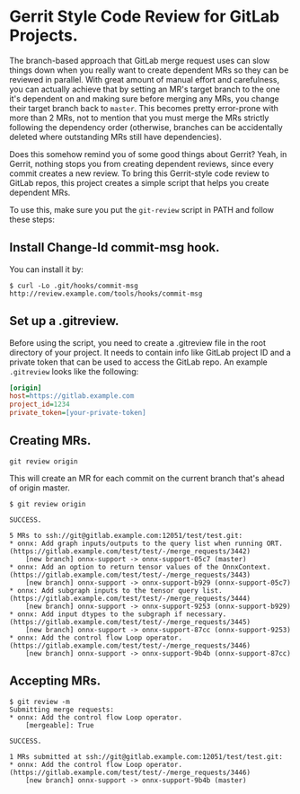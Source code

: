 # Gerrit Style Code Review for GitLab Projects.

The branch-based approach that GitLab merge request uses can slow things down
when you really want to create dependent MRs so they can be reviewed in
parallel. With great amount of manual effort and carefulness,  you can actually
achieve that by setting an MR's target branch to the one it's dependent on and
making sure before merging any MRs, you change their target branch back to
`master`. This becomes pretty error-prone with more than 2 MRs, not to mention
that you must merge the MRs strictly following the dependency order (otherwise,
branches can be accidentally deleted where outstanding MRs still have
dependencies).

Does this somehow remind you of some good things about Gerrit? Yeah, in Gerrit,
nothing stops you from creating dependent reviews, since every commit creates a
new review. To bring this Gerrit-style code review to GitLab repos, this
project creates a simple script that helps you create dependent MRs.

To use this, make sure you put the `git-review` script in PATH and follow these
steps:

## Install Change-Id commit-msg hook.
You can install it by:

```console
$ curl -Lo .git/hooks/commit-msg http://review.example.com/tools/hooks/commit-msg
```

## Set up a .gitreview.

Before using the script, you need to create a .gitreview file in the root
directory of your project. It needs to contain info like GitLab project ID and
a private token that can be used to access the GitLab repo. An example
`.gitreview` looks like the following:

```ini
[origin]
host=https://gitlab.example.com
project_id=1234
private_token=[your-private-token]
```

## Creating MRs.

```console
git review origin
```
This will create an MR for each commit on the current branch that's ahead of
origin master.

```console
$ git review origin

SUCCESS.

5 MRs to ssh://git@gitlab.example.com:12051/test/test.git:
* onnx: Add graph inputs/outputs to the query list when running ORT. (https://gitlab.example.com/test/test/-/merge_requests/3442)
    [new branch] onnx-support -> onnx-support-05c7 (master)
* onnx: Add an option to return tensor values of the OnnxContext.  (https://gitlab.example.com/test/test/-/merge_requests/3443)
    [new branch] onnx-support -> onnx-support-b929 (onnx-support-05c7)
* onnx: Add subgraph inputs to the tensor query list. (https://gitlab.example.com/test/test/-/merge_requests/3444)
    [new branch] onnx-support -> onnx-support-9253 (onnx-support-b929)
* onnx: Add input dtypes to the subgraph if necessary. (https://gitlab.example.com/test/test/-/merge_requests/3445)
    [new branch] onnx-support -> onnx-support-87cc (onnx-support-9253)
* onnx: Add the control flow Loop operator. (https://gitlab.example.com/test/test/-/merge_requests/3446)
    [new branch] onnx-support -> onnx-support-9b4b (onnx-support-87cc)
```

## Accepting MRs.

```console
$ git review -m
Submitting merge requests:
* onnx: Add the control flow Loop operator.
    [mergeable]: True

SUCCESS.

1 MRs submitted at ssh://git@gitlab.example.com:12051/test/test.git:
* onnx: Add the control flow Loop operator. (https://gitlab.example.com/test/test/-/merge_requests/3446)
    [new branch] onnx-support -> onnx-support-9b4b (master)
```
